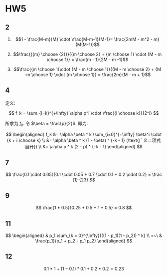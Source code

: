 # HW5

## 2

1. $$1 - \frac{M-m}{M} \cdot \frac{M-m-1}{M-1}= \frac{2mM - m^2 - m}{M(M-1)}$$

2. $$\frac{{{m} \choose {2}}}{{m \choose 2} + {m \choose 1} \cdot {M - m \choose 1}} = \frac{m - 1}{2M - m -1}$$

3. $$\frac{{m \choose 1}\cdot {M - m \choose 1}}{{M - m \choose 2} + {M -m \choose 1} \cdot {m \choose 1}} = \frac{2m}{M - m + 1}$$

## 4

定义:

$$
f_k = \sum_{i=k}^{+\infty} \alpha p^i \cdot \frac{{i \choose k}}{2^i}
$$

所求为 $f_k$. 令 $\beta = \frac{p}{2}$. 即为:

$$
\begin{aligned}
f_k
&= \alpha \beta ^ k \sum_{i=0}^{+\infty} \beta^i \cdot {k + i \choose k} \\
&= \alpha \beta ^ k (1 - \beta) ^ {-k - 1} (\text{广义二项式展开}) \\
&= \alpha p ^ k (2 - p) ^ {-k - 1}
\end{aligned}
$$

## 7

$$
\frac{0.1 \cdot 0.05}{0.1 \cdot 0.05 + 0.7 \cdot 0.1 + 0.2 \cdot 0.2} = \frac {1} {23}
$$

## 9

$$
\frac{1 * 0.5}{0.25 * 0.5 + 1 * 0.5} = 0.8
$$

## 11

$$
\begin{aligned}
    & p_1 \sum_{k = 0}^{\infty}{((1 - p_1)(1 - p_2)) ^ k} \\
=~\ & \frac{p_1}{p_1 + p_2 - p_1 p_2}
\end{aligned}
$$

## 12

$$ 0.1 * 1 + (1 - 0.1) * 0.1 + 0.2 * 0.2 = 0.23 $$
